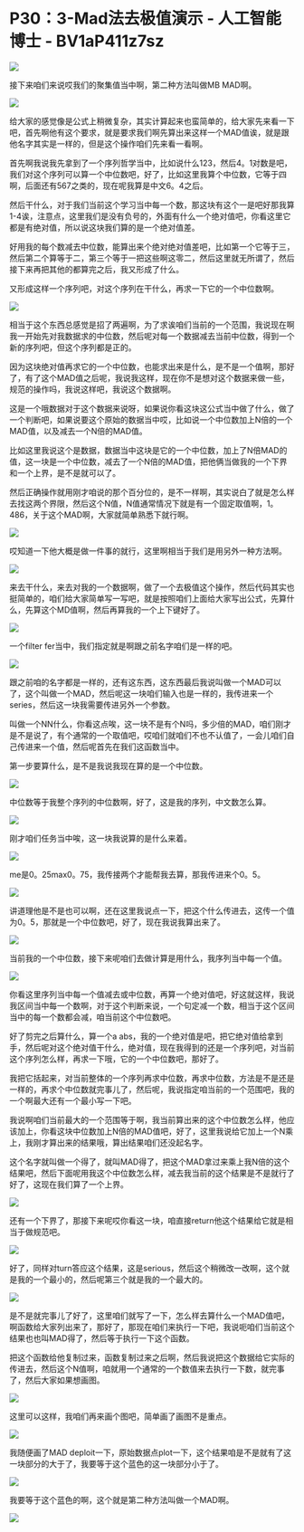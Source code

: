 # P30：3-Mad法去极值演示 - 人工智能博士 - BV1aP411z7sz

![](img/3c9e6a01e1e4d89be837950dc9db394f_0.png)

接下来咱们来说哎我们的聚集值当中啊，第二种方法叫做MB MAD啊。

![](img/3c9e6a01e1e4d89be837950dc9db394f_2.png)

给大家的感觉像是公式上稍微复杂，其实计算起来也蛮简单的，给大家先来看一下吧，首先啊他有这个要求，就是要求我们啊先算出来这样一个MAD值诶，就是跟他名字其实是一样的，但是这个操作咱们先来看一看啊。

首先啊我说我先拿到了一个序列哲学当中，比如说什么123，然后4。1对数是吧，我们对这个序列可以算一个中位数吧，好了，比如这里我算个中位数，它等于四啊，后面还有567之类的，现在呢我算是中文6。4之后。

然后干什么，对于我们当前这个学习当中每一个数，那这块有这个一是吧好那我算1-4诶，注意点，这里我们是没有负号的，外面有什么一个绝对值吧，你看这里它都是有绝对值，所以说这块我们算的是一个绝对值差。

好用我的每个数减去中位数，能算出来个绝对绝对值差吧，比如第一个它等于三，然后第二个算等于二，第三个等于一把这些啊这零二，然后这里就无所谓了，然后接下来再把其他的都算完之后，我又形成了什么。

又形成这样一个序列吧，对这个序列在干什么，再求一下它的一个中位数啊。

![](img/3c9e6a01e1e4d89be837950dc9db394f_4.png)

相当于这个东西总感觉是招了两遍啊，为了求诶咱们当前的一个范围，我说现在啊我一开始先对我数据求的中位数，然后呢对每一个数据减去当前中位数，得到一个新的序列吧，但这个序列都是正的。

因为这块绝对值再求它的一个中位数，也能求出来是什么，是不是一个值啊，那好了，有了这个MAD值之后呢，我说我这样，现在你不是想对这个数据来做一些，规范的操作吗，我说这样吧，我说这个数据啊。

这是一个哦数据对于这个数据来说呀，如果说你看这块这公式当中做了什么，做了一个判断吧，如果说要这个原始的数据当中哎，比如说一个中位数加上N倍的一个MAD值，以及减去一个N倍的MAD值。

比如这里我说这个是数据，数据当中这块是它的一个中位数，加上了N倍MAD的值，这一块是一个中位数，减去了一个N倍的MAD值，把他俩当做我的一个下界和一个上界，是不是就可以了。

然后正确操作就用刚才咱说的那个百分位的，是不一样啊，其实说白了就是怎么样去找这两个界限，然后这个N值，N值通常情况下就是有一个固定取值啊，1。486，关于这个MAD啊，大家就简单熟悉下就行啊。



![](img/3c9e6a01e1e4d89be837950dc9db394f_6.png)

哎知道一下他大概是做一件事的就行，这里啊相当于我们是用另外一种方法啊。

![](img/3c9e6a01e1e4d89be837950dc9db394f_8.png)

来去干什么，来去对我的一个数据啊，做了一个去极值这个操作，然后代码其实也挺简单的，咱们给大家简单写一写吧，就是按照咱们上面给大家写出公式，先算什么，先算这个MD值啊，然后再算我的一个上下键好了。



![](img/3c9e6a01e1e4d89be837950dc9db394f_10.png)

一个filter fer当中，我们指定就是啊跟之前名字咱们是一样的吧。

![](img/3c9e6a01e1e4d89be837950dc9db394f_12.png)

跟之前咱的名字都是一样的，还有这东西，这东西最后我说叫做一个MAD可以了，这个叫做一个MAD，然后呢这一块咱们输入也是一样的，我传进来一个series，然后这一块我需要传进另外一个参数。

叫做一个NN什么，你看这点唉，这一块不是有个N吗，多少倍的MAD，咱们刚才是不是说了，有个通常的一个取值吧，哎咱们就咱们不也不认值了，一会儿咱们自己传进来一个值，然后呢首先在我们这函数当中。

第一步要算什么，是不是我说我现在算的是一个中位数。

![](img/3c9e6a01e1e4d89be837950dc9db394f_14.png)

中位数等于我整个序列的中位数啊，好了，这是我的序列，中文数怎么算。

![](img/3c9e6a01e1e4d89be837950dc9db394f_16.png)

刚才咱们任务当中唉，这一块我说算的是什么来着。

![](img/3c9e6a01e1e4d89be837950dc9db394f_18.png)

me是0。25max0。75，我传接两个才能帮我去算，那我传进来个0。5。

![](img/3c9e6a01e1e4d89be837950dc9db394f_20.png)

讲道理他是不是也可以啊，还在这里我说点一下，把这个什么传进去，这传一个值为0。5，那就是一个中位数吧，好了，现在我说我算出来了。



![](img/3c9e6a01e1e4d89be837950dc9db394f_22.png)

当前我的一个中位数，接下来呢咱们去做计算是用什么，我序列当中每一个值。

![](img/3c9e6a01e1e4d89be837950dc9db394f_24.png)

你看这里序列当中每一个值减去或中位数，再算一个绝对值吧，好这就这样，我说我区间当中每一个数啊，对于这个判断来说，一个句定减一个数，相当于这个区间当中的每一个数都会减，咱当前这个中位数吧。

好了剪完之后算什么，算一个a abs，我的一个绝对值是吧，把它绝对值给拿到手，然后呢对这个绝对值干什么，绝对值，现在我得到的还是一个序列吧，对当前这个序列怎么样，再求一下哦，它的一个中位数吧，那好了。

我把它括起来，对当前整体的一个序列再求中位数，再求中位数，方法是不是还是一样的，再求个中位数就完事儿了，然后呢，我说指定咱当前的一个范围吧，我的一个啊最大还有一个最小写一下吧。

我说啊咱们当前最大的一个范围等于啊，我当前算出来的这个中位数怎么样，他应该加上，你看这块中位数加上N倍的MAD值吧，好了，这里我说给它加上一个N乘上，我刚才算出来的结果哦，算出结果咱们还没起名字。

这个名字就叫做一个得了，就叫MAD得了，把这个MAD拿过来乘上我N倍的这个结果吧，然后下面呢用我这个中位数怎么样，减去我当前的这个结果是不是就行了好了，这现在我们算了一个上界。



![](img/3c9e6a01e1e4d89be837950dc9db394f_26.png)

还有一个下界了，那接下来呢哎你看这一块，咱直接return他这个结果给它就是相当于做规范吧。

![](img/3c9e6a01e1e4d89be837950dc9db394f_28.png)

好了，同样对turn答应这个结果，这是serious，然后这个稍微改一改啊，这个就是我的一个最小的，然后呢第三个就是我的一个最大的。



![](img/3c9e6a01e1e4d89be837950dc9db394f_30.png)

是不是就完事儿了好了，这里咱们就写了一下，怎么样去算什么一个MAD值吧，啊函数给大家列出来了，那好了，那现在咱们来执行一下吧，我说呃咱们当前这个结果也也叫MAD得了，然后等于执行一下这个函数。

把这个函数给他复制过来，函数复制过来之后啊，然后我说把这个数据给它实际的传进去，然后这个N值啊，咱就用一个通常的一个数值来去执行一下数，就完事了，然后大家如果想画图。



![](img/3c9e6a01e1e4d89be837950dc9db394f_32.png)

这里可以这样，我咱们再来画个图吧，简单画了画图不是重点。

![](img/3c9e6a01e1e4d89be837950dc9db394f_34.png)

我随便画了MAD deploit一下，原始数据点plot一下，这个结果咱是不是就有了这一块部分的大于了，我要等于这个蓝色的这一块部分小于了。



![](img/3c9e6a01e1e4d89be837950dc9db394f_36.png)

我要等于这个蓝色的啊，这个就是第二种方法叫做一个MAD啊。

![](img/3c9e6a01e1e4d89be837950dc9db394f_38.png)